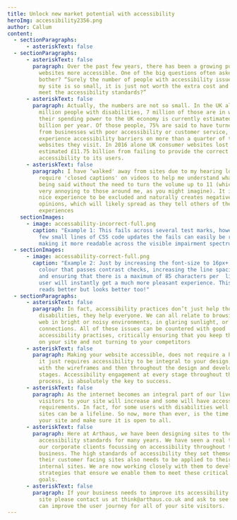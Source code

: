 ```yaml
---
title: Unlock new market potential with accessibility
heroImg: accessibility2356.png
author: Callum
content:
  - sectionParagraphs:
      - asteriskText: false
  - sectionParagraphs:
      - asteriskText: false
        paragraph: Over the past few years, there has been a growing push to make
          websites more accessible. One of the big questions often asked is, why
          bother? “Surely the number of people with accessibility issues viewing
          my site is so small, it is just not worth the extra cost and effort to
          meet the accessibility standards?”
      - asteriskText: false
        paragraph: Actually, the numbers are not so small. In the UK alone there are 12
          million people with disabilities, 7 million of those are in work, and
          their spending power to the UK economy is currently estimated at £250
          billion per year. Of those people, 75% are said to have turned away
          from businesses with poor accessibility or customer service, and 73%
          experience accessibility barriers on more than a quarter of the
          websites they visit. In 2016 alone UK consumer websites lost an
          estimated £11.75 billion from failing to provide the correct level of
          accessibility to its users.
      - asteriskText: false
        paragraph: I have ‘walked' away from sites due to my hearing loss. I often
          require 'closed captions' on videos to help me understand what is
          being said without the need to turn the volume up to 11 (which can be
          very annoying to those around me, as you might imagine). It is never a
          nice experience to be excluded and naturally creates negative
          opinions, which will likely spread as they tell others of their
          experiences
    sectionImages:
      - image: accessability-incorrect-full.png
        caption: "Example 1: This fails across several test marks, however, with just a
          few small lines of CSS code updates the fails can easily be rectified
          making it more readable across the visible impairment spectrum."
  - sectionImages:
      - image: accessability-correct-full.png
        caption: "Example 2: Just by increasing the font-size to 16px+, selecting a font
          colour that passes contrast checks, increasing the line spacing to 1.5
          and ensuring that there is a maximum of 85 characters per  line, the
          user will instantly get a much more pleasant experience. This not only
          reads better but looks better too!"
  - sectionParagraphs:
      - asteriskText: false
        paragraph: In fact, accessibility practices don’t just help those with
          disabilities, they help everyone. We can all relate to browsing the
          web in bright or noisy environments, in glaring sunlight, or on slower
          connections. All of these issues can be countered with good
          accessibility practises, critically ensuring that you keep the traffic
          on your site and not turning to your competitors
      - asteriskText: false
        paragraph: Making your website accessible, does not require a huge investment,
          it just requires accessibility to be integral to your design, starting
          with the wireframes and then throughout the design and development
          stages. Accessibility engagement at every stage throughout the
          process, is absolutely the key to success.
      - asteriskText: false
        paragraph: As the internet becomes an integral part of our lives, the number of
          visitors to your site will increase and some will have accessibility
          requirements. In fact, for some users with disabilities well designed
          sites can be a lifeline. So now, more than ever, is the time to review
          your site and make sure it is open to all.
      - asteriskText: false
        paragraph: Here at Arthaus, we have been designing sites to the latest
          accessibility standards for many years. We have seen a real trend in
          our corporate clients focussing on accessibility throughout their
          business. The high standards of accessibility they set themselves for
          their customer facing sites also needs to be applied to their own
          internal sites. We are now working closely with them to develop
          strategies that ensure we enable them to meet these critical business
          goals.
      - asteriskText: false
        paragraph: If your business needs to improve its accessibility standards on your
          site please contact us at think@arthaus.co.uk and ask to see how we
          can improve the user journey for all of your site visitors.
---
```

